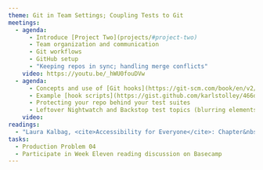 ```yaml
---
theme: Git in Team Settings; Coupling Tests to Git
meetings:
  - agenda:
      - Introduce [Project Two](projects/#project-two)
      - Team organization and communication
      - Git workflows
      - GitHub setup
      - "Keeping repos in sync; handling merge conflicts"
    video: https://youtu.be/_hWU0fouDVw
  - agenda:
      - Concepts and use of [Git hooks](https://git-scm.com/book/en/v2/Customizing-Git-Git-Hooks)
      - Example [hook scripts](https://gist.github.com/karlstolley/466d8e1c06d8c36ac9aea69aefa16625)
      - Protecting your repo behind your test suites
      - Leftover Nightwatch and Backstop test topics (blurring elements, clearing localStorage)
    video:
readings:
  - "Laura Kalbag, <cite>Accessibility for Everyone</cite>: Chapter&nbsp;6"
tasks:
  - Production Problem 04
  - Participate in Week Eleven reading discussion on Basecamp
---
```

